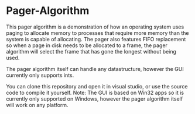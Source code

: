 # Pager-Algorithm

This pager algorithm is a demonstration of how an operating system uses paging to allocate memory to processes that require more memory than the system is capable of allocating.
The pager also features FIFO replacement so when a page in disk needs to be allocated to a frame, the pager algorithm will select the frame that has gone the longest without being used.

The pager algorithm itself can handle any datastructure, however the GUI currently only supports ints. 

You can clone this repository and open it in visual studio, or use the source code to compile it yourself.
Note: The GUI is based on Win32 apps so it is currently only supported on Windows, however the pager algorithm itself will work on any platform.
